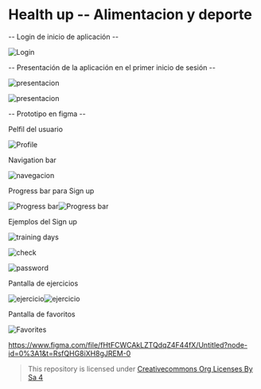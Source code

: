 # Health up -- Alimentacion y deporte
    
-- Login de inicio de aplicación --

![Login](img/login.png)


-- Presentación de la aplicación en el primer inicio de sesión --

![presentacion](img/presentacion1.png)

![presentacion](img/presentacion2.png)


-- Prototipo en figma --

Pelfil del usuario

![Profile](img/profile.png)

Navigation bar

![navegacion](img/navegacion.png)

Progress bar para Sign up

![Progress bar](img/progress1.png)![Progress bar](img/progress2.png)

Ejemplos del Sign up

![training days](img/capable.png)


![check](img/check.png)


![password](img/password.png)

Pantalla de ejercicios

![ejercicio](img/ejercicios1.png)![ejercicio](img/ejercicios2.png)

Pantalla de favoritos

![Favorites](img/favoritos.png)


https://www.figma.com/file/fHtFCWCAkLZTQdqZ4F44fX/Untitled?node-id=0%3A1&t=RsfQHG8iXH8gJREM-0


>This repository is licensed under
>[Creativecommons Org Licenses By Sa 4](http://creativecommons.org/licenses/by-sa/4.0/)